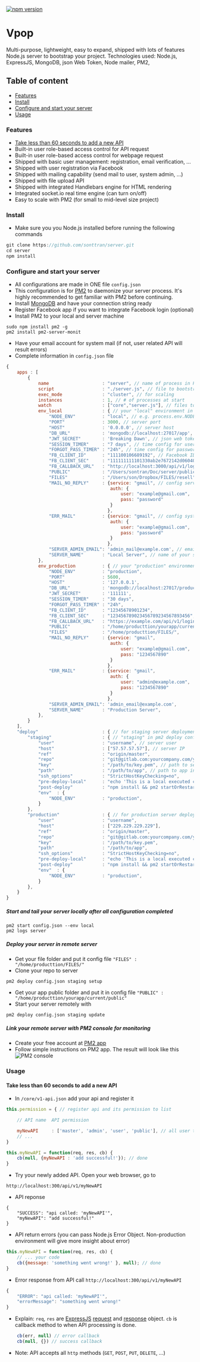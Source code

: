 [![npm version](https://badge.fury.io/js/ng-file-upload.svg)](http://badge.fury.io/js/ng-file-upload)
# Vpop 
Multi-purpose, lightweight, easy to expand, shipped with lots of features Node.js server to bootstrap your project.
Technologies used: Node.js, ExpressJS, MongoDB, json Web Token, Node mailer, PM2, 

## Table of content
* [Features](#features)
* [Install](#install)
* [Configure and start your server](#configure)
* [Usage](#usage)

### Features <a name="features"></a> 
* [Take less than 60 seconds to add a new API](#60s)
* Built-in user role-based access control for API request
* Built-in user role-based access control for webpage request
* Shipped with basic user management: registration, email verification, ...
* Shipped with user registration via Facebook
* Shipped with mailing capability (send mail to user, system admin, ...)
* Shipped with file upload API
* Shipped with integrated Handlebars engine for HTML rendering
* Integrated socket.io real time engine (can turn on/off)
* Easy to scale with PM2 (for small to mid-level size project)

### Install <a name="install"></a> 
* Make sure you you Node.js installed before running the following commands
```javascript
git clone https://github.com/sonttran/server.git
cd server
npm install
```

### Configure and start your server<a name="configure"></a>
* All configurations are made in ONE file `config.json`
* This configuration is for <a href="http://pm2.keymetrics.io/docs/usage/application-declaration/" target="_blank">PM2</a> to daemonize your server process. It's highly recommended to get familiar with PM2 before continuing.
* Install <a href="https://www.mongodb.com/" target="_blank">MongoDB</a> and have your connection string ready
* Register Facebook app if you want to integrate Facebook login (optional)
* Install PM2 to your local and server machine
```
sudo npm install pm2 -g
pm2 install pm2-server-monit
```
* Have your email account for system mail (if not, user related API will result errors)
* Complete information in `config.json` file
```javascript
{
    apps : [
        {
            name                    : "server", // name of process in PM2 manager console
            script                  : "./server.js", // file to bootstrap
            exec_mode               : "cluster", // for scaling
            instances               : 1, // # of processes at start
            watch                   : ["core","server.js"], // files to watch for auto restart
            env_local               : { // your "local" environment in `pm2 start config.json --env local`
                "NODE_ENV"          : "local", // e.g. process.env.NODE_ENV = "local"
                "PORT"              : 3000, // server port
                "HOST"              : '0.0.0.0', // server host
                "DB_URL"            : 'mongodb://localhost:27017/app', // connection string to MongoDB
                "JWT_SECRET"        : 'Breaking Dawn', // json web token secret
                "SESSION_TIMER"     : "7 days", // time config for user session
                "FORGOT_PASS_TIMER" : "24h", // time config for password recovery token
                "FB_CLIENT_ID"      : "111100106689192", // Facebook ID for login with Facebook
                "FB_CLIENT_SEC"     : "111111111101330ab2e7672142d06040", // Facebook secret
                "FB_CALLBACK_URL"   : "http://localhost:3000/api/v1/loginWithFacebookCb", // callback
                "PUBLIC"            : "/Users/sontran/Doc/server/public/", // path to your public folder 
                "FILES"             : "/Users/son/Dropbox/FILES/resell", // path to store your server files
                "MAIL_NO_REPLY"     : {service: "gmail", // config server mail
                                       auth: {
                                           user: "example@gmail.com",
                                           pass: "password"
                                       }
                                      },
                "ERR_MAIL"          : {service: "gmail", // config system mail
                                       auth: {
                                           user: "example@gmail.com",
                                           pass: "password"
                                       }
                                      },
                "SERVER_ADMIN_EMAIL": 'admin_mail@example.com', // email to receive system alerts
                "SERVER_NAME"       : "Local Server", // name of your server in email
            },
            env_production          : { // your "production" environment in remote server with `pm2 start config.json --env production`
                "NODE_ENV"          : "production", 
                "PORT"              : 5600,
                "HOST"              : '127.0.0.1',
                "DB_URL"            : 'mongodb://localhost:27017/production',
                "JWT_SECRET"        : '111111',
                "SESSION_TIMER"     : "30 days",
                "FORGOT_PASS_TIMER" : "24h",
                "FB_CLIENT_ID"      : "12345678901234",
                "FB_CLIENT_SEC"     : "123456789023456789234567893456",
                "FB_CALLBACK_URL"   : "https://example.com/api/v1/loginWithFacebookCb",
                "PUBLIC"            : "/home/producttion/yourapp/current/public",
                "FILES"             : "/home/producttion/FILES/",
                "MAIL_NO_REPLY"     : {service: "gmail",
                                       auth: {
                                           user: "example@gmail.com",
                                           pass: "1234567890"
                                       }
                                      },
                "ERR_MAIL"          : {service: "gmail",
                                       auth: {
                                           user: "admin@example.com",
                                           pass: "1234567890"
                                       }
                                      },
                "SERVER_ADMIN_EMAIL": 'admin_email@example.com',
                "SERVER_NAME"       : "Production Server",
            },
        }
    ],
    "deploy"                        : { // for staging server deployment
        "staging"                   : { // "staging" in pm2 deploy config.json staging setup
            "user"                  : "username", // server user
            "host"                  : ["57.57.57.57"], // server IP
            "ref"                   : "origin/master",
            "repo"                  : "git@gitlab.com:yourcompany.com/yourapp.git", // git link
            "key"                   : "/path/to/key.pem", // path to server pem key in your local
            "path"                  : "/path/to/app", // path to app in your REMOTE server
            "ssh_options"           : "StrictHostKeyChecking=no",
            "pre-deploy-local"      : "echo 'This is a local executed command'",
            "post-deploy"           : "npm install && pm2 startOrRestart config.json --env staging",
            "env"  : {
                "NODE_ENV"          : "production",
            }
        },
        "production"                : { // for production server deployment
            "user"                  : "username",
            "host"                  : ["229.229.229.229"],
            "ref"                   : "origin/master",
            "repo"                  : "git@gitlab.com:yourcompany.com/yourapp.git",
            "key"                   : "/path/to/key.pem",
            "path"                  : "/path/to/app",
            "ssh_options"           : "StrictHostKeyChecking=no",
            "pre-deploy-local"      : "echo 'This is a local executed command'",
            "post-deploy"           : "npm install && pm2 startOrRestart config.json --env production",
            "env"  : {
                "NODE_ENV"          : "production",
            }
        },
    }
}
```
##### Start and tail your server locally after all configuration completed
```
pm2 start config.json --env local
pm2 logs server
```
##### Deploy your server in remote server
- Get your file folder and put it config file `"FILES" : "/home/producttion/FILES/"`
- Clone your repo to server
```
pm2 deploy config.json staging setup
```
- Get your app public folder and put it in config file `"PUBLIC" : "/home/producttion/yourapp/current/public"`
- Start your server remotely with
```
pm2 deploy config.json staging update
```
##### Link your remote server with PM2 console for monitoring
* Create your free account at <a href="https://app.keymetrics.io/#/" target="_blank">PM2 app</a>
* Follow simple instructions on PM2 app. The result will look like this
![PM2 console](public/images/pm2.gif)

### Usage<a name="usage"></a>

#### Take less than 60 seconds to add a new API<a name="60s"></a>
* In `/core/v1-api.json` add your api and register it
```javascript
this.permission = { // register api and its permission to list

    // API name  API permission

    myNewAPI     : ['master', 'admin', 'user', 'public'], // all user type in list can access this API
    // ...
}

this.myNewAPI = function(req, res, cb) {
    cb(null, {myNewAPI : 'add successful!'}); // done
}
```
* Try your newly added API. Open your web browser, go to
```
http://localhost:300/api/v1/myNewAPI
```
* API reponse
```
{
    "SUCCESS": "api called: 'myNewAPI'",
    "myNewAPI": "add successful!"
}
```
* API return errors (you can pass Node.js Error Object. Non-production environment will give more insight about error)
```javascript
this.myNewAPI = function(req, res, cb) {
    // ... your code
    cb({message: 'something went wrong!' }, null); // done
}
```
* Error response from API call `http://localhost:300/api/v1/myNewAPI`
```javascript
{
    "ERROR": "api called: 'myNewAPI'",
    "errorMessage": "something went wrong!"
}
```
* Explain: `req`, `res` are <a href="https://expressjs.com/" target="_blank">ExpressJS</a> <a href="https://expressjs.com/en/4x/api.html#req" target="_blank">request</a> and <a href="response" target="_blank">response</a> object. `cb` is callback method to when API processing is done.
```javascript
    cb(err, null) // error callback
    cb(null, {}) // success callback
```
* Note: API accepts all `http` methods (`GET`, `POST`, `PUT`, `DELETE`, ...)
